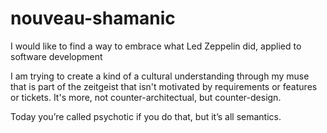 # nouveau-shamanic

I would like to find a way to embrace what Led Zeppelin did, applied to software development

I am trying to create a kind of a cultural understanding through my muse that is part of the zeitgeist that isn't motivated by requirements or features or tickets. It's more, not counter-architectual, but counter-design.

Today you’re called psychotic if you do that, but it’s all semantics.

